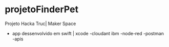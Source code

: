 # projetoFinderPet
Projeto Hacka Truc| Maker Space
- app dessenvolvido em swift | xcode
-cloudant ibm
-node-red
-postman
-apis
